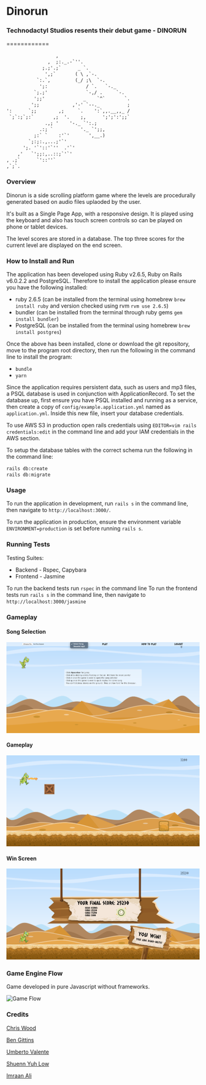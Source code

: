 # Dinorun

### Technodactyl Studios resents their debut game - DINORUN
============
```
                  ,
               ,  ;:._.-`''.
             ;.;'.;`      _ `.
              ',;`       ( \ ,`-.  
           `:.`,         (_/ ;\  `-.
            ';:              / `.   `-._
          `;.;'              `-,/ .     `-.
          ';;'              _    `^`       `.
         ';;            ,'-' `--._          ;
':      `;;        ,;     `.    ':`,,.__,,_ /
 `;`:;`;:`       ,;  '.    ;,      ';';':';;`
              .,; '    '-._ `':.;    
            .:; `          '._ `';;,
          ;:` `    :'`'       ',__.)
        `;:;:.,...;'`'
      ';. '`'::'`''  .'`'
    ,'   `';;:,..::;`'`'
, .;`      `'::''`
,`;`.
```

### Overview

Dinorun is a side scrolling platform game where the levels are procedurally generated based on audio files uplaoded by the user. 

It's built as a Single Page App, with a responsive design. It is played using the keyboard and also has touch screen controls so can be played on phone or tablet devices.

The level scores are stored in a database. The top three scores for the current level are displayed on the end screen.

### How to Install and Run

The application has been developed using Ruby v2.6.5, Ruby on Rails v6.0.2.2 and PostgreSQL. Therefore to install the application please ensure you have the following installed:
- ruby 2.6.5 (can be installed from the terminal using homebrew ```brew install ruby``` and version checked using rvm ```rvm use 2.6.5```)
- bundler (can be installed from the terminal through ruby gems ```gem install bundler```)
- PostgreSQL (can be installed from the terminal using homebrew ```brew install postgres```)

Once the above has been installed, clone or download the git repository, move to the program root directory, then run the following in the command line to install the program:
- ```bundle```
- ```yarn```

Since the application requires persistent data, such as users and mp3 files, a PSQL database is used in conjunction with ApplicationRecord. To set the database up, first ensure you have PSQL installed and running as a service, then create a copy of ```config/example.application.yml``` named as ```application.yml```. Inside this new file, insert your database credentials.

To use AWS S3 in production open rails credentials using ```EDITOR=vim rails credentials:edit``` in the command line and add your IAM credentials in the AWS section.

To setup the database tables with the correct schema run the following in the command line:

```
rails db:create
rails db:migrate
```

### Usage

To run the application in development, run `rails s` in the command line, then navigate to `http://localhost:3000/`.

To run the application in production, ensure the environment variable ```ENVIRONMENT=production``` is set before running `rails s`.


### Running Tests

Testing Suites: 
- Backend - Rspec, Capybara 
- Frontend - Jasmine

To run the backend tests run `rspec` in the command line
To run the frontend tests run `rails s` in the command line, then navigate to `http://localhost:3000/jasmine`

### Gameplay

#### Song Selection
![Gameplay](docs/dinorun_song_selection.png)

#### Gameplay
![Gameplay](docs/dinorun_gameplay.png)

#### Win Screen
![Gameplay](docs/dinorun_win.png)

### Game Engine Flow

Game developed in pure Javascript without frameworks. 

![Game Flow]()


### Credits

[Chris Wood](https://github.com/cpcwood)

[Ben Gittins](https://github.com/squareben1)

[Umberto Valente](https://github.com/Uvalente)

[Shuenn Yuh Low](https://github.com/shaunlsy)

[Imraan Ali](https://github.com/Immers23)
